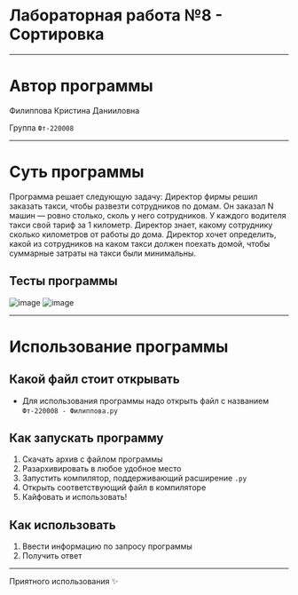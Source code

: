 # Лабораторная работа №8 - Сортировка
___
# Автор программы
Филиппова Кристина Данииловна 

Группа `Фт-220008`
___
# Суть программы
Программа решает следующую задачу:
Директор фирмы решил заказать такси, чтобы развезти сотрудников по домам. Он заказал N машин — ровно столько, сколь у него сотрудников. У каждого водителя такси свой тариф за 1 километр. Директор знает, какому сотруднику сколько километров от работы до дома. Директор хочет определить, какой из сотрудников на каком такси должен поехать домой, чтобы суммарные затраты на такси были минимальны. 

## Тесты программы
![image](https://github.com/kristinaphilippova/Lab_rabota_8/assets/146865479/b44547f2-0dc8-419b-9b7a-7f69e02fd0a3)
![image](https://github.com/kristinaphilippova/Lab_rabota_8/assets/146865479/46ce7dee-98d1-42da-959d-d78946e2e96c)
___
# Использование программы
## Какой файл стоит открывать
- Для использования программы надо открыть файл с названием `Фт-220008 - Филиппова.py`
## Как запускать программу
1. Скачать архив с файлом программы
2. Разархивировать в любое удобное место
3. Запустить компилятор, поддерживающий расширение `.py`
4. Открыть соответствующий файл в компиляторе
5. Кайфовать и использовать!

## Как использовать
1. Ввести информацию по запросу программы
3. Получить ответ
___
 Приятного использования ✨
